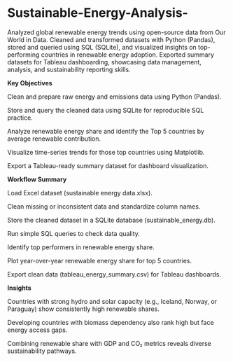 # Sustainable-Energy-Analysis-
Analyzed global renewable energy trends using open-source data from Our World in Data. Cleaned and transformed datasets with Python (Pandas), stored and queried using SQL (SQLite), and visualized insights on top-performing countries in renewable energy adoption. Exported summary datasets for Tableau dashboarding, showcasing data management, analysis, and sustainability reporting skills.

**Key Objectives**

Clean and prepare raw energy and emissions data using Python (Pandas).

Store and query the cleaned data using SQLite for reproducible SQL practice.

Analyze renewable energy share and identify the Top 5 countries by average renewable contribution.

Visualize time-series trends for those top countries using Matplotlib.

Export a Tableau-ready summary dataset for dashboard visualization.

**Workflow Summary**

Load Excel dataset (sustainable energy data.xlsx).

Clean missing or inconsistent data and standardize column names.

Store the cleaned dataset in a SQLite database (sustainable_energy.db).

Run simple SQL queries to check data quality.

Identify top performers in renewable energy share.

Plot year-over-year renewable energy share for top 5 countries.

Export clean data (tableau_energy_summary.csv) for Tableau dashboards.

**Insights**

Countries with strong hydro and solar capacity (e.g., Iceland, Norway, or Paraguay) show consistently high renewable shares.

Developing countries with biomass dependency also rank high but face energy access gaps.

Combining renewable share with GDP and CO₂ metrics reveals diverse sustainability pathways.
